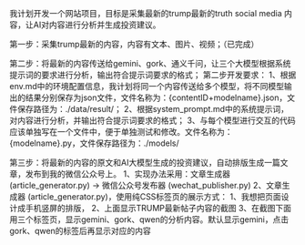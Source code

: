 我计划开发一个网站项目，目标是采集最新的trump最新的truth social media 内容，让AI对内容进行分析并生成投资建议。

第一步：采集trump最新的内容，内容有文本、图片、视频；（已完成）

第二步：将最新的内容传送给gemini、gork、通义千问，让三个大模型根据系统提示词的要求进行分析，输出符合提示词要求的格式；
    第二步开发要求：
        1、根据env.md中的环境配置信息，我计划将同一个内容传送给多个模型，将不同模型输出的结果分别保存为json文件，文件名称为：{contentID+modelname}.json，文件保存路径为：./data/result/；
        2、根据system_prompt.md中的系统提示词，对内容进行分析，并输出符合提示词要求的格式；
        3、与每个模型进行交互的代码应该单独写在一个文件中，便于单独测试和修改。文件名称为：{modelname}.py，文件保存路径为：./models/

第三步：将最新的内容的原文和AI大模型生成的投资建议，自动排版生成一篇文章，发布到我的微信公众号上。
    1、实现办法采用：文章生成器 (article_generator.py) → 微信公众号发布器 (wechat_publisher.py)
    2、文章生成器 (article_generator.py)，使用纯CSS标签页的展示方式：
        1、我想把页面设计成手机竖屏的排版，
        2、上面显示TRUMP最新帖子内容的截图
        3、在截图下面用三个标签页，显示gemini、gork、qwen的分析内容。默认显示gemini，点击gork、qwen的标签后再显示对应的内容

